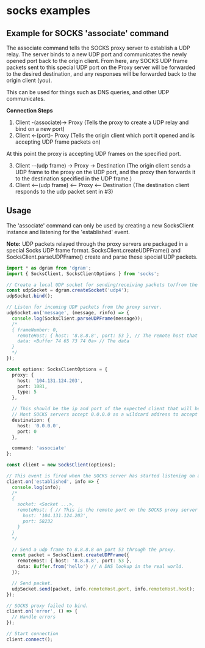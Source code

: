 # socks examples## Example for SOCKS 'associate' commandThe associate command tells the SOCKS proxy server to establish a UDP relay. The server binds to a new UDP port and communicates the newly opened port back to the origin client. From here, any SOCKS UDP frame packets sent to this special UDP port on the Proxy server will be forwarded to the desired destination, and any responses will be forwarded back to the origin client (you).This can be used for things such as DNS queries, and other UDP communicates.**Connection Steps**1. Client -(associate)-> Proxy (Tells the proxy to create a UDP relay and bind on a new port)2. Client <-(port)- Proxy (Tells the origin client which port it opened and is accepting UDP frame packets on)At this point the proxy is accepting UDP frames on the specified port.3. Client --(udp frame) -> Proxy -> Destination (The origin client sends a UDP frame to the proxy on the UDP port, and the proxy then forwards it to the destination specified in the UDP frame.)4. Client <--(udp frame) <-- Proxy <-- Destination (The destination client responds to the udp packet sent in #3)## UsageThe 'associate' command can only be used by creating a new SocksClient instance and listening for the 'established' event.**Note:** UDP packets relayed through the proxy servers are packaged in a special Socks UDP frame format. SocksClient.createUDPFrame() and SocksClient.parseUDPFrame() create and parse these special UDP packets.```typescriptimport * as dgram from 'dgram';import { SocksClient, SocksClientOptions } from 'socks';// Create a local UDP socket for sending/receiving packets to/from the proxy.const udpSocket = dgram.createSocket('udp4');udpSocket.bind();// Listen for incoming UDP packets from the proxy server.udpSocket.on('message', (message, rinfo) => {  console.log(SocksClient.parseUDPFrame(message));  /*  { frameNumber: 0,    remoteHost: { host: '8.8.8.8', port: 53 }, // The remote host that replied with a UDP packet    data: <Buffer 74 65 73 74 0a> // The data  }  */});const options: SocksClientOptions = {  proxy: {    host: '104.131.124.203',    port: 1081,    type: 5  },  // This should be the ip and port of the expected client that will be sending UDP frames to the newly opened UDP port on the server.  // Most SOCKS servers accept 0.0.0.0 as a wildcard address to accept UDP frames from any source.  destination: {    host: '0.0.0.0',    port: 0  },  command: 'associate'};const client = new SocksClient(options);// This event is fired when the SOCKS server has started listening on a new UDP port for UDP relaying.client.on('established', info => {  console.log(info);  /*  {    socket: <Socket ...>,    remoteHost: { // This is the remote port on the SOCKS proxy server to send UDP frame packets to.      host: '104.131.124.203',      port: 58232    }  }  */  // Send a udp frame to 8.8.8.8 on port 53 through the proxy.  const packet = SocksClient.createUDPFrame({    remoteHost: { host: '8.8.8.8', port: 53 },    data: Buffer.from('hello') // A DNS lookup in the real world.  });  // Send packet.  udpSocket.send(packet, info.remoteHost.port, info.remoteHost.host);});// SOCKS proxy failed to bind.client.on('error', () => {  // Handle errors});// Start connectionclient.connect();```